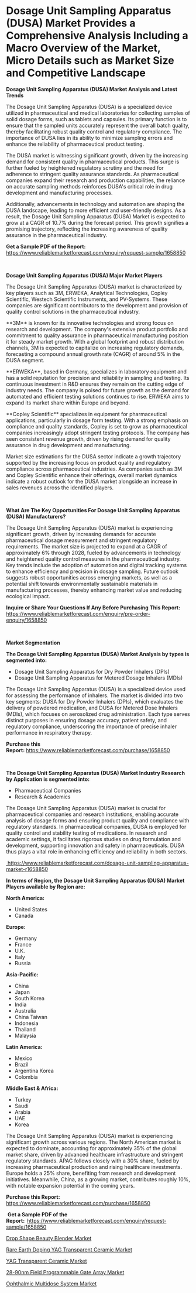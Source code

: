 <p><h1>Dosage Unit Sampling Apparatus (DUSA) Market Provides a Comprehensive Analysis Including a Macro Overview of the Market, Micro Details such as Market Size and Competitive Landscape</h1></p><p><strong>Dosage Unit Sampling Apparatus (DUSA) Market Analysis and Latest Trends</strong></p>
<p><p>The Dosage Unit Sampling Apparatus (DUSA) is a specialized device utilized in pharmaceutical and medical laboratories for collecting samples of solid dosage forms, such as tablets and capsules. Its primary function is to ensure that the sampled units accurately represent the overall batch quality, thereby facilitating robust quality control and regulatory compliance. The importance of DUSA lies in its ability to minimize sampling errors and enhance the reliability of pharmaceutical product testing.</p><p>The DUSA market is witnessing significant growth, driven by the increasing demand for consistent quality in pharmaceutical products. This surge is further fueled by heightened regulatory scrutiny and the need for adherence to stringent quality assurance standards. As pharmaceutical companies expand their research and production capabilities, the reliance on accurate sampling methods reinforces DUSA's critical role in drug development and manufacturing processes.</p><p>Additionally, advancements in technology and automation are shaping the DUSA landscape, leading to more efficient and user-friendly designs. As a result, the Dosage Unit Sampling Apparatus (DUSA) Market is expected to grow at a CAGR of 10.7% during the forecast period. This growth signifies a promising trajectory, reflecting the increasing awareness of quality assurance in the pharmaceutical industry.</p></p>
<p><strong>Get a Sample PDF of the Report:&nbsp;</strong> <a href="https://www.reliablemarketforecast.com/enquiry/request-sample/1658850?utm_campaign=1903&utm_medium=2&utm_source=Github&utm_content=ia&utm_term=23032025&utm_id=dosage-unit-sampling-apparatus-dusa">https://www.reliablemarketforecast.com/enquiry/request-sample/1658850</a></p>
<p>&nbsp;</p>
<p><strong>Dosage Unit Sampling Apparatus (DUSA) Major Market Players</strong></p>
<p><p>The Dosage Unit Sampling Apparatus (DUSA) market is characterized by key players such as 3M, ERWEKA, Analytical Technologies, Copley Scientific, Westech Scientific Instruments, and PV-Systems. These companies are significant contributors to the development and provision of quality control solutions in the pharmaceutical industry.</p><p>**3M** is known for its innovative technologies and strong focus on research and development. The company's extensive product portfolio and commitment to quality assurance in pharmaceutical manufacturing position it for steady market growth. With a global footprint and robust distribution channels, 3M is expected to capitalize on increasing regulatory demands, forecasting a compound annual growth rate (CAGR) of around 5% in the DUSA segment.</p><p>**ERWEKA**, based in Germany, specializes in laboratory equipment and has a solid reputation for precision and reliability in sampling and testing. Its continuous investment in R&D ensures they remain on the cutting edge of industry needs. The company is poised for future growth as the demand for automated and efficient testing solutions continues to rise. ERWEKA aims to expand its market share within Europe and beyond.</p><p>**Copley Scientific** specializes in equipment for pharmaceutical applications, particularly in dosage form testing. With a strong emphasis on compliance and quality standards, Copley is set to grow as pharmaceutical companies increasingly adopt stringent testing protocols. The company has seen consistent revenue growth, driven by rising demand for quality assurance in drug development and manufacturing.</p><p>Market size estimations for the DUSA sector indicate a growth trajectory supported by the increasing focus on product quality and regulatory compliance across pharmaceutical industries. As companies such as 3M and Copley Scientific enhance their offerings, overall market dynamics indicate a robust outlook for the DUSA market alongside an increase in sales revenues across the identified players.</p></p>
<p>&nbsp;</p>
<p><strong>What Are The Key Opportunities For Dosage Unit Sampling Apparatus (DUSA) Manufacturers?</strong></p>
<p><p>The Dosage Unit Sampling Apparatus (DUSA) market is experiencing significant growth, driven by increasing demands for accurate pharmaceutical dosage measurement and stringent regulatory requirements. The market size is projected to expand at a CAGR of approximately 6% through 2028, fueled by advancements in technology and heightened quality control measures in the pharmaceutical industry. Key trends include the adoption of automation and digital tracking systems to enhance efficiency and precision in dosage sampling. Future outlook suggests robust opportunities across emerging markets, as well as a potential shift towards environmentally sustainable materials in manufacturing processes, thereby enhancing market value and reducing ecological impact.</p></p>
<p><strong>Inquire or Share Your Questions If Any Before Purchasing This Report:</strong> <a href="https://www.reliablemarketforecast.com/enquiry/pre-order-enquiry/1658850?utm_campaign=1903&utm_medium=2&utm_source=Github&utm_content=ia&utm_term=23032025&utm_id=dosage-unit-sampling-apparatus-dusa">https://www.reliablemarketforecast.com/enquiry/pre-order-enquiry/1658850</a></p>
<p>&nbsp;</p>
<p><strong>Market Segmentation</strong></p>
<p><strong>The Dosage Unit Sampling Apparatus (DUSA) Market Analysis by types is segmented into:</strong></p>
<p><ul><li>Dosage Unit Sampling Apparatus for Dry Powder Inhalers (DPIs)</li><li>Dosage Unit Sampling Apparatus for Metered Dosage Inhalers (MDIs)</li></ul></p>
<p><p>The Dosage Unit Sampling Apparatus (DUSA) is a specialized device used for assessing the performance of inhalers. The market is divided into two key segments: DUSA for Dry Powder Inhalers (DPIs), which evaluates the delivery of powdered medication, and DUSA for Metered Dose Inhalers (MDIs), which focuses on aerosolized drug administration. Each type serves distinct purposes in ensuring dosage accuracy, patient safety, and regulatory compliance, underscoring the importance of precise inhaler performance in respiratory therapy.</p></p>
<p><strong>Purchase this Report:&nbsp;</strong><a href="https://www.reliablemarketforecast.com/purchase/1658850?utm_campaign=1903&utm_medium=2&utm_source=Github&utm_content=ia&utm_term=23032025&utm_id=dosage-unit-sampling-apparatus-dusa">https://www.reliablemarketforecast.com/purchase/1658850</a></p>
<p>&nbsp;</p>
<p><strong>The Dosage Unit Sampling Apparatus (DUSA) Market Industry Research by Application is segmented into:</strong></p>
<p><ul><li>Pharmaceutical Companies</li><li>Research & Academics</li></ul></p>
<p><p>The Dosage Unit Sampling Apparatus (DUSA) market is crucial for pharmaceutical companies and research institutions, enabling accurate analysis of dosage forms and ensuring product quality and compliance with regulatory standards. In pharmaceutical companies, DUSA is employed for quality control and stability testing of medications. In research and academic settings, it facilitates rigorous studies on drug formulation and development, supporting innovation and safety in pharmaceuticals. DUSA thus plays a vital role in enhancing efficiency and reliability in both sectors.</p></p>
<p><a href="https://www.reliablemarketforecast.com/dosage-unit-sampling-apparatus-market-r1658850?utm_campaign=1903&utm_medium=2&utm_source=Github&utm_content=ia&utm_term=23032025&utm_id=dosage-unit-sampling-apparatus-dusa">&nbsp;https://www.reliablemarketforecast.com/dosage-unit-sampling-apparatus-market-r1658850</a></p>
<p><strong>In terms of Region, the Dosage Unit Sampling Apparatus (DUSA) Market Players available by Region are:</strong></p>
<p>
    <p> <strong> North America: </strong>
        <ul>
            <li>United States</li>
            <li>Canada</li>
        </ul>
        </p> 
    <p> <strong> Europe: </strong>
        <ul>
            <li>Germany</li>
            <li>France</li>
            <li>U.K.</li>
            <li>Italy</li>
            <li>Russia</li>
        </ul>
        </p> 
    <p> <strong> Asia-Pacific: </strong>
        <ul>
            <li>China</li>
            <li>Japan</li>
            <li>South Korea</li>
            <li>India</li>
            <li>Australia</li>
            <li>China Taiwan</li>
            <li>Indonesia</li>
            <li>Thailand</li>
            <li>Malaysia</li>
        </ul>
        </p> 
    <p> <strong> Latin America: </strong>
        <ul>
            <li>Mexico</li>
            <li>Brazil</li>
            <li>Argentina Korea</li>
            <li>Colombia</li>
        </ul>
        </p> 
    <p> <strong> Middle East & Africa: </strong>
        <ul>
            <li>Turkey</li>
            <li>Saudi</li>
            <li>Arabia</li>
            <li>UAE</li>
            <li>Korea</li>
        </ul>
    </p>
    </p>
<p><p>The Dosage Unit Sampling Apparatus (DUSA) market is experiencing significant growth across various regions. The North American market is expected to dominate, accounting for approximately 35% of the global market share, driven by advanced healthcare infrastructure and stringent regulatory standards. APAC follows closely with a 30% share, fueled by increasing pharmaceutical production and rising healthcare investments. Europe holds a 25% share, benefiting from research and development initiatives. Meanwhile, China, as a growing market, contributes roughly 10%, with notable expansion potential in the coming years.</p></p>
<p><strong>Purchase this Report: </strong><a href="https://www.reliablemarketforecast.com/purchase/1658850?utm_campaign=1903&utm_medium=2&utm_source=Github&utm_content=ia&utm_term=23032025&utm_id=dosage-unit-sampling-apparatus-dusa">https://www.reliablemarketforecast.com/purchase/1658850</a></p>
<p>&nbsp;<strong>Get a Sample PDF of the Report:&nbsp;&nbsp;</strong><a href="https://www.reliablemarketforecast.com/enquiry/request-sample/1658850?utm_campaign=1903&utm_medium=2&utm_source=Github&utm_content=ia&utm_term=23032025&utm_id=dosage-unit-sampling-apparatus-dusa">https://www.reliablemarketforecast.com/enquiry/request-sample/1658850</a></p>
<p><strong></strong></p>
<p><p><a href="https://github.com/lonanweaseh4/Market-Research-Report-List-1/blob/main/drop-shape-beauty-blender-market.md?utm_campaign=1903&utm_medium=2&utm_source=Github&utm_content=ia&utm_term=23032025&utm_id=dosage-unit-sampling-apparatus-dusa">Drop Shape Beauty Blender Market</a></p><p><a href="https://github.com/djoeamakeh/Market-Research-Report-List-1/blob/main/rare-earth-doping-yag-transparent-ceramic-market.md?utm_campaign=1903&utm_medium=2&utm_source=Github&utm_content=ia&utm_term=23032025&utm_id=dosage-unit-sampling-apparatus-dusa">Rare Earth Doping YAG Transparent Ceramic Market</a></p><p><a href="https://github.com/tigoryemm/Market-Research-Report-List-1/blob/main/yag-transparent-ceramic-market.md?utm_campaign=1903&utm_medium=2&utm_source=Github&utm_content=ia&utm_term=23032025&utm_id=dosage-unit-sampling-apparatus-dusa">YAG Transparent Ceramic Market</a></p><p><a href="https://github.com/landtmman/Market-Research-Report-List-1/blob/main/28-90nm-field-programmable-gate-array-market.md?utm_campaign=1903&utm_medium=2&utm_source=Github&utm_content=ia&utm_term=23032025&utm_id=dosage-unit-sampling-apparatus-dusa">28-90nm Field Programmable Gate Array Market</a></p><p><a href="https://github.com/negrocybul4w/Market-Research-Report-List-1/blob/main/ophthalmic-multidose-system-market.md?utm_campaign=1903&utm_medium=2&utm_source=Github&utm_content=ia&utm_term=23032025&utm_id=dosage-unit-sampling-apparatus-dusa">Ophthalmic Multidose System Market</a></p></p>